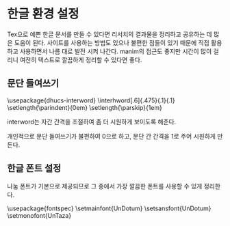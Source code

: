 # 한글 환경 설정 

Tex으로 예쁜 한글 문서를 만들 수 있다면 리서치의 결과물을 정리하고 공유하는 데 많은 도움이 된다. 
사이트를 사용하는 방법도 있으나 불편한 점들이 있기 때문에 직접 활용하고 사용하면서 
나름 대로 발전 시켜 나간다. manim의 접근도 좋지만 시간이 많이 걸리니 여전히 텍스트로 
깔끔하게 정리할 수 있다면 좋다. 

## 문단 들여쓰기 

\usepackage{dhucs-interword}
\interhword[.6]{.475}{.1}{.1}
\setlength{\parindent}{0em}
\setlength{\parskip}{1em}


interword는 자간 간격을 조절하여 좀 더 시원하게 보이도록 해준다. 

개인적으로 문단 들여쓰기가 불편하여 0으로 하고, 문단 간 간격을 1로 주어 
시원하게 만든다. 


## 한글 폰트 설정 

나눔 폰트가 기본으로 제공되므로 그 중에서 가장 깔끔한 폰트를 사용할 수 있게 정리한다. 

\usepackage{fontspec}
\setmainfont{UnDotum}
\setsansfont{UnDotum}
\setmonofont{UnTaza}

